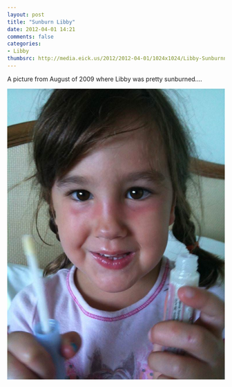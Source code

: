 ```yaml
---
layout: post
title: "Sunburn Libby"
date: 2012-04-01 14:21
comments: false
categories: 
- Libby
thumbsrc: http://media.eick.us/2012/2012-04-01/1024x1024/Libby-Sunburnned-2012-04-01-at-07.53.50.jpg
---
```

A picture from August of 2009 where Libby was pretty sunburned....



![Libby sunburn](/assets/images/2012/2012-04-01/Libby-Sunburnned-2012-04-01-at-07.53.50.jpg)
